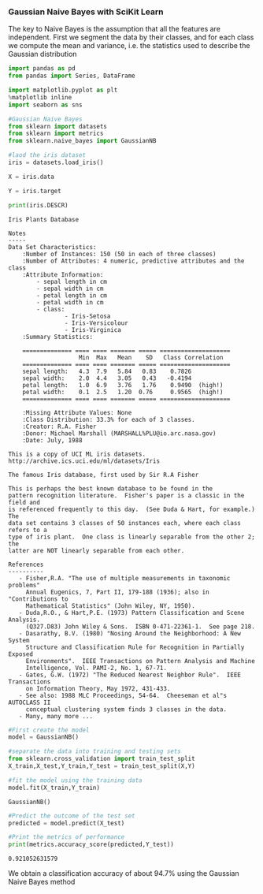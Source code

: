 
### Gaussian Naive Bayes with SciKit Learn
The key to Naive Bayes is the assumption that all the features are independent. 
First we segment the data by their classes, and for each class we compute the mean and variance, i.e. the statistics used to describe the Gaussian distribution


```python
import pandas as pd
from pandas import Series, DataFrame

import matplotlib.pyplot as plt
%matplotlib inline
import seaborn as sns

#Gaussian Naive Bayes
from sklearn import datasets
from sklearn import metrics
from sklearn.naive_bayes import GaussianNB
```


```python
#laod the iris dataset
iris = datasets.load_iris()

X = iris.data

Y = iris.target

print(iris.DESCR)
```

    Iris Plants Database
    
    Notes
    -----
    Data Set Characteristics:
        :Number of Instances: 150 (50 in each of three classes)
        :Number of Attributes: 4 numeric, predictive attributes and the class
        :Attribute Information:
            - sepal length in cm
            - sepal width in cm
            - petal length in cm
            - petal width in cm
            - class:
                    - Iris-Setosa
                    - Iris-Versicolour
                    - Iris-Virginica
        :Summary Statistics:
    
        ============== ==== ==== ======= ===== ====================
                        Min  Max   Mean    SD   Class Correlation
        ============== ==== ==== ======= ===== ====================
        sepal length:   4.3  7.9   5.84   0.83    0.7826
        sepal width:    2.0  4.4   3.05   0.43   -0.4194
        petal length:   1.0  6.9   3.76   1.76    0.9490  (high!)
        petal width:    0.1  2.5   1.20  0.76     0.9565  (high!)
        ============== ==== ==== ======= ===== ====================
    
        :Missing Attribute Values: None
        :Class Distribution: 33.3% for each of 3 classes.
        :Creator: R.A. Fisher
        :Donor: Michael Marshall (MARSHALL%PLU@io.arc.nasa.gov)
        :Date: July, 1988
    
    This is a copy of UCI ML iris datasets.
    http://archive.ics.uci.edu/ml/datasets/Iris
    
    The famous Iris database, first used by Sir R.A Fisher
    
    This is perhaps the best known database to be found in the
    pattern recognition literature.  Fisher's paper is a classic in the field and
    is referenced frequently to this day.  (See Duda & Hart, for example.)  The
    data set contains 3 classes of 50 instances each, where each class refers to a
    type of iris plant.  One class is linearly separable from the other 2; the
    latter are NOT linearly separable from each other.
    
    References
    ----------
       - Fisher,R.A. "The use of multiple measurements in taxonomic problems"
         Annual Eugenics, 7, Part II, 179-188 (1936); also in "Contributions to
         Mathematical Statistics" (John Wiley, NY, 1950).
       - Duda,R.O., & Hart,P.E. (1973) Pattern Classification and Scene Analysis.
         (Q327.D83) John Wiley & Sons.  ISBN 0-471-22361-1.  See page 218.
       - Dasarathy, B.V. (1980) "Nosing Around the Neighborhood: A New System
         Structure and Classification Rule for Recognition in Partially Exposed
         Environments".  IEEE Transactions on Pattern Analysis and Machine
         Intelligence, Vol. PAMI-2, No. 1, 67-71.
       - Gates, G.W. (1972) "The Reduced Nearest Neighbor Rule".  IEEE Transactions
         on Information Theory, May 1972, 431-433.
       - See also: 1988 MLC Proceedings, 54-64.  Cheeseman et al"s AUTOCLASS II
         conceptual clustering system finds 3 classes in the data.
       - Many, many more ...
    
    


```python
#First create the model
model = GaussianNB()
```


```python
#separate the data into training and testing sets
from sklearn.cross_validation import train_test_split
X_train,X_test,Y_train,Y_test = train_test_split(X,Y)
```


```python
#fit the model using the training data
model.fit(X_train,Y_train)
```




    GaussianNB()




```python
#Predict the outcome of the test set
predicted = model.predict(X_test)
```


```python
#Print the metrics of performance
print(metrics.accuracy_score(predicted,Y_test))
```

    0.921052631579
    

We obtain a classification accuracy of about 94.7% using the Gaussian Naive Bayes method


```python

```
